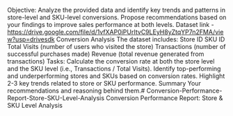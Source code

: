 Objective: 
Analyze the provided data and identify key trends and patterns in store-level and SKU-level 
conversions. Propose recommendations based on your findings to improve sales performance at 
both levels. 
Dataset link - 
https://drive.google.com/file/d/1vfXAP0iPUrItvC9LEyH8yZtqYP7n2FMA/view?usp=drivesdk 
Conversion Analysis 
The dataset includes: 
 Store ID 
 SKU ID 
 Total Visits (number of users who visited the store) 
 Transactions (number of successful purchases made) 
 Revenue (total revenue generated from transactions) 
Tasks: 
 Calculate the conversion rate at both the store level and the SKU level (i.e., Transactions / 
Total Visits). 
 Identify top-performing and underperforming stores and SKUs based on conversion rates. 
 Highlight 2-3 key trends related to store or SKU performance. 
 Summary 
 Your recommendations and reasoning behind them.# Conversion-Performance-Report-Store-SKU-Level-Analysis
Conversion Performance Report: Store &amp; SKU Level Analysis
